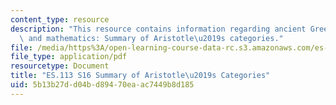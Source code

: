 ```yaml
---
content_type: resource
description: "This resource contains information regarding ancient Greek philosophy\
  \ and mathematics: Summary of Aristotle\u2019s categories."
file: /media/https%3A/open-learning-course-data-rc.s3.amazonaws.com/es-113-ancient-greek-philosophy-and-mathematics-spring-2016/5b13b27dd04bd89470eaac7449b8d185_MITES_113S16_CategoriesSum.pdf
file_type: application/pdf
resourcetype: Document
title: "ES.113 S16 Summary of Aristotle\u2019s Categories"
uid: 5b13b27d-d04b-d894-70ea-ac7449b8d185
---
```

